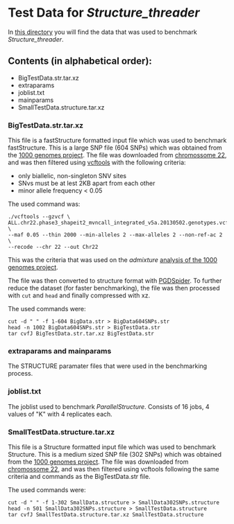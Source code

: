 # Test Data for  *Structure_threader*
In [this directory](https://github.com/StuntsPT/Structure_threader/tree/master/TestData) you will find the data that was used to benchmark *Structure_threader*.


## Contents (in alphabetical order):
* BigTestData.str.tar.xz
* extraparams
* joblist.txt
* mainparams
* SmallTestData.structure.tar.xz


### BigTestData.str.tar.xz
This file is a fastStructure formatted input file which was used to benchmark fastStructure. This is a large SNP file (604 SNPs) which was obtained from the [1000 genomes project](http://www.1000genomes.org). The file was downloaded from [chromossome 22](http://ftp.1000genomes.ebi.ac.uk/vol1/ftp/release/20130502/ALL.chr22.phase3_shapeit2_mvncall_integrated_v5a.20130502.genotypes.vcf.gz), and was then filtered using [vcftools](https://github.com/vcftools/vcftoolshttps://github.com/vcftools/vcftools) with the following criteria:

* only biallelic, non-singleton SNV sites
* SNvs must be at lest 2KB apart from each other
* minor allele frequency < 0.05

The used command was:

    ./vcftools --gzvcf \
    ALL.chr22.phase3_shapeit2_mvncall_integrated_v5a.20130502.genotypes.vcf.gz \
    --maf 0.05 --thin 2000 --min-alleles 2 --max-alleles 2 --non-ref-ac 2 \
    --recode --chr 22 --out Chr22

This was the criteria that was used on the *admixture* [analysis of the 1000 genomes project](http://ftp.1000genomes.ebi.ac.uk/vol1/ftp/release/20130502/supporting/admixture_files/README.admixture_20141217).

The file was then converted to structure format with [PGDSpider](http://www.cmpg.unibe.ch/software/PGDSpider/).
To further reduce the dataset (for faster benchmarking), the file was then processed with `cut` and `head` and finally compressed with xz.

The used commands were:

    cut -d " " -f 1-604 BigData.str > BigData604SNPs.str
    head -n 1002 BigData604SNPs.str > BigTestData.str
    tar cvfJ BigTestData.str.tar.xz BigTestData.str


### extraparams and mainparams
The STRUCTURE paramater files that were used in the benchmarking process.


### joblist.txt
The joblist used to benchmark *ParallelStructure*. Consists of 16 jobs, 4 values of "K" with 4 replicates each.

### SmallTestData.structure.tar.xz

This file is a Structure formatted input file which was used to benchmark Structure. This is a medium sized SNP file (302 SNPs) which was obtained from the [1000 genomes project](http://www.1000genomes.org). The file was downloaded from [chromossome 22](http://ftp.1000genomes.ebi.ac.uk/vol1/ftp/release/20130502/ALL.chr22.phase3_shapeit2_mvncall_integrated_v5a.20130502.genotypes.vcf.gz), and was then filtered using vcftools following the same criteria and commands as the BigTestData.str file.


The used commands were:

    cut -d " " -f 1-302 SmallData.structure > SmallData302SNPs.structure
    head -n 501 SmallData302SNPs.structure > SmallTestData.structure
    tar cvfJ SmallTestData.structure.tar.xz SmallTestData.structure
